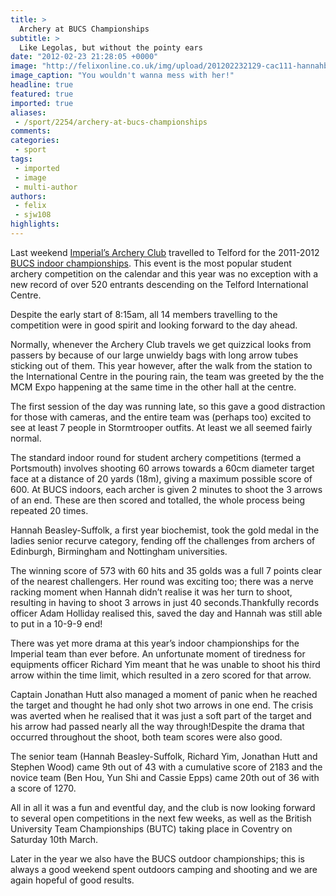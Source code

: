 ```yaml
---
title: >
  Archery at BUCS Championships
subtitle: >
  Like Legolas, but without the pointy ears
date: "2012-02-23 21:28:05 +0000"
image: "http://felixonline.co.uk/img/upload/201202232129-cac111-hannahbucs.jpg"
image_caption: "You wouldn't wanna mess with her!"
headline: true
featured: true
imported: true
aliases:
 - /sport/2254/archery-at-bucs-championships
comments:
categories:
 - sport
tags:
 - imported
 - image
 - multi-author
authors:
 - felix
 - sjw108
highlights:
---
```


Last weekend [Imperial’s Archery Club](http://dougal.union.ic.ac.uk/acc/archery/) travelled to Telford for the 2011-2012 [BUCS indoor championships](http://www.bucs.org.uk/page.asp?section=13034%A7ionTitle=Indoor+Championships). This event is the most popular student archery competition on the calendar and this year was no exception with a new record of over 520 entrants descending on the Telford International Centre.

Despite the early start of 8:15am, all 14 members travelling to the competition were in good spirit and looking forward to the day ahead.

Normally, whenever the Archery Club travels we get quizzical looks from passers by because of our large unwieldy bags with long arrow tubes sticking out of them. This year however, after the walk from the station to the International Centre in the pouring rain, the team was greeted by the the MCM Expo happening at the same time in the other hall at the centre.

The first session of the day was running late, so this gave a good distraction for those with cameras, and the entire team was (perhaps too) excited to see at least 7 people in Stormtrooper outfits.
 At least we all seemed fairly normal.

The standard indoor round for student archery competitions (termed a Portsmouth) involves shooting 60 arrows towards a 60cm diameter target face at a distance of 20 yards (18m), giving a maximum possible score of 600. At BUCS indoors, each archer is given 2 minutes to shoot the 3 arrows of an end. These are then scored and totalled, the whole process being repeated 20 times.

Hannah Beasley-Suffolk, a first year biochemist, took the gold medal in the ladies senior recurve category, fending off the challenges from archers of Edinburgh, Birmingham and Nottingham universities.

The winning score of 573 with 60 hits and 35 golds was a full 7 points clear of the nearest challengers. Her round was exciting too; there was a nerve racking moment when Hannah didn’t realise it was her turn to shoot, resulting in having to shoot 3 arrows in just 40 seconds.Thankfully records officer Adam Holliday realised this, saved the day and Hannah was still able to put in a 10-9-9 end!

There was yet more drama at this year’s indoor championships for the Imperial team than ever before.
 An unfortunate moment of tiredness for equipments officer Richard Yim meant that he was unable to shoot his third arrow within the time limit, which resulted in a zero scored for that arrow.

Captain Jonathan Hutt also managed a moment of panic when he reached the target and thought he had only shot two arrows in one end. The crisis was averted when he realised that it was just a soft part of the target and his arrow had passed nearly all the way through!Despite the drama that occurred throughout the shoot, both team scores were also good.

The senior team (Hannah Beasley-Suffolk, Richard Yim, Jonathan Hutt and Stephen Wood) came 9th out of 43 with a cumulative score of 2183 and the novice team (Ben Hou, Yun Shi and Cassie Epps) came 20th out of 36 with a score of 1270.

All in all it was a fun and eventful day, and the club is now looking forward to several open competitions in the next few weeks, as well as the British University Team Championships (BUTC) taking place in Coventry on Saturday 10th March.

Later in the year we also have the BUCS outdoor championships; this is always a good weekend spent outdoors camping and shooting and we are again hopeful of good results.
